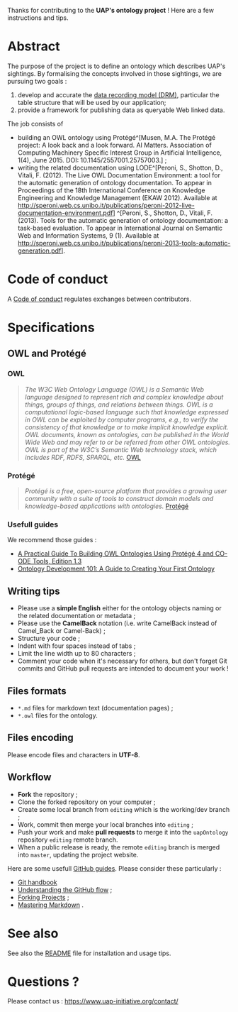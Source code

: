Thanks for contributing to the **UAP's ontology project** !
Here are a few instructions and tips.

# Abstract

The purpose of the project is to define an ontology which describes UAP's
sightings. By formalising the concepts involved in those sightings, we are
pursuing two goals : 

1. develop and accurate the [data recording model
   (DRM)](https://uap-initiative.github.io/drm/), particular the table structure
   that will be used by our application;
2. provide a framework for publishing data as queryable Web linked data.

The job consists of 

- building an OWL ontology using Protégé^[Musen, M.A. The Protégé project:
  A look back and a look forward. AI Matters. Association of Computing Machinery
  Specific Interest Group in Artificial Intelligence, 1(4), June 2015. DOI:
  10.1145/2557001.25757003.] ;
- writing the related documentation using LODE^[Peroni, S., Shotton, D., Vitali,
  F. (2012). The Live OWL Documentation Environment: a tool for the automatic
  generation of ontology documentation. To appear in Proceedings of the 18th
  International Conference on Knowledge Engineering and Knowledge Management
  (EKAW 2012). Available at
  http://speroni.web.cs.unibo.it/publications/peroni-2012-live-documentation-environment.pdf]
  ^[Peroni, S., Shotton, D., Vitali, F. (2013). Tools for the automatic
  generation of ontology documentation: a task-based evaluation. To appear in
  International Journal on Semantic Web and Information Systems, 9 (1).
  Available at
  http://speroni.web.cs.unibo.it/publications/peroni-2013-tools-automatic-generation.pdf].

# Code of conduct

A [Code of conduct](CODE_OF_CONDUCT.md) regulates exchanges between
contributors.

# Specifications

## OWL and Protégé

### OWL

> *The W3C Web Ontology Language (OWL) is a Semantic Web language designed to
> represent rich and complex knowledge about things, groups of things, and
> relations between things. OWL is a computational logic-based language such
> that knowledge expressed in OWL can be exploited by computer programs, e.g.,
> to verify the consistency of that knowledge or to make implicit knowledge
> explicit.  OWL documents, known as ontologies, can be published in the World
> Wide Web and may refer to or be referred from other OWL ontologies. OWL is
> part of the W3C’s Semantic Web technology stack, which includes RDF, RDFS,
> SPARQL, etc.*
[OWL](https://www.w3.org/OWL/)

### Protégé

> *Protégé is a free, open-source platform that provides a growing user community
> with a suite of tools to construct domain models and knowledge-based
> applications with ontologies.*
[Protégé](https://protege.stanford.edu/)

### Usefull guides

We recommend those guides :

- [A Practical Guide To Building OWL Ontologies Using Protégé 4 and
CO-ODE Tools, Edition
1.3](http://mowl-power.cs.man.ac.uk/protegeowltutorial/resources/ProtegeOWLTutorialP4_v1_3.pdf)
- [Ontology Development 101: A Guide to Creating Your First
  Ontology](https://protege.stanford.edu/publications/ontology_development/ontology101.pdf)

## Writing tips

- Please use a **simple English** either for the ontology objects naming or the
  related documentation or metadata ;
- Please use the **CamelBack** notation (i.e. write CamelBack instead of
  Camel\_Back or Camel-Back) ;
- Structure your code ;
- Indent with four spaces instead of tabs ;
- Limit the line width up to 80 characters ;
- Comment your code when it's necessary for others, but don't forget Git commits
  and GitHub pull requests are intended to document your work !

## Files formats

- `*.md` files for markdown text (documentation pages) ;
- `*.owl` files for the ontology.

## Files encoding

Please encode files and characters in **UTF-8**.

## Workflow

- **Fork** the repository ;
- Clone the forked repository on your computer ;
- Create some local branch from `editing` which is the working/dev branch ;
- Work, commit then merge your local branches into `editing` ;
- Push your work and make **pull requests** to merge it into the `uapOntology`
  repository `editing` remote branch.
- When a public release is ready, the remote `editing` branch is merged into
  `master`, updating the project website.

Here are some usefull [GitHub guides](https://guides.github.com/). Please
consider these particularly :

- [Git handbook](https://guides.github.com/introduction/git-handbook/)
- [Understanding the GitHub flow](https://guides.github.com/introduction/flow/)
  ;
- [Forking Projects](https://guides.github.com/activities/forking/) ;
- [Mastering Markdown](https://guides.github.com/features/mastering-markdown/) .

# See also

See also the [README](README.md) file for installation and usage tips.

# Questions ?

Please contact us : https://www.uap-initiative.org/contact/

